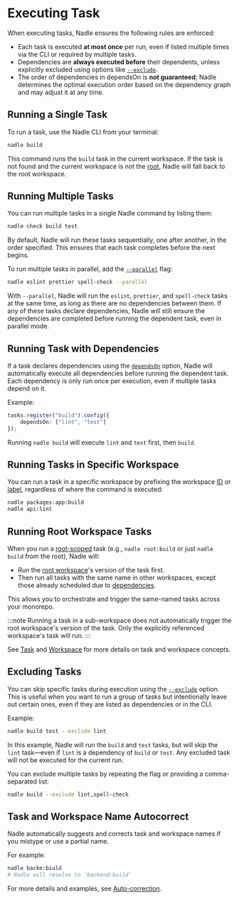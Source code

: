 # Executing Task

When executing tasks, Nadle ensures the following rules are enforced:

- Each task is executed **at most once** per run, even if listed multiple times via the CLI or required by multiple tasks.
- Dependencies are **always executed before** their dependents, unless explicitly excluded using options like [`--exclude`](../config-reference.md#--exclude).
- The order of dependencies in dependsOn is **not guaranteed**; Nadle determines the optimal execution order based on the dependency graph and may adjust it at any time.

## Running a Single Task

To run a task, use the Nadle CLI from your terminal:

```sh
nadle build
```

This command runs the `build` task in the current workspace.
If the task is not found and the current workspace is not the [root](../concepts/workspace.md#root-workspace), Nadle will fall back to the root workspace.

## Running Multiple Tasks

You can run multiple tasks in a single Nadle command by listing them:

```sh
nadle check build test
```

By default, Nadle will run these tasks sequentially, one after another, in the order specified. This ensures that each task completes before the next begins.

To run multiple tasks in parallel, add the [`--parallel`](../config-reference.md#--parallel) flag:

```sh
nadle eslint prettier spell-check --parallel
```

With `--parallel`, Nadle will run the `eslint`, `prettier`, and `spell-check` tasks at the same time,
as long as there are no dependencies between them. If any of these tasks declare dependencies,
Nadle will still ensure the dependencies are completed before running the dependent task, even in parallel mode.

## Running Task with Dependencies

If a task declares dependencies using the [`dependsOn`](./configuring-task.md#dependson) option,
Nadle will automatically execute all dependencies before running the dependent task.
Each dependency is only run once per execution, even if multiple tasks depend on it.

Example:

```ts
tasks.register("build").config({
	dependsOn: ["lint", "test"]
});
```

Running `nadle build` will execute `lint` and `test` first, then `build`.

## Running Tasks in Specific Workspace

You can run a task in a specific workspace by prefixing the workspace [ID](../concepts/workspace.md#identifier)
or [label](../concepts/workspace.md#labels-and-aliases), regardless of where the command is executed:

```sh
nadle packages:app:build
nadle api:lint
```

## Running Root Workspace Tasks

When you run a [root-scoped](../concepts/task.md#scope) task (e.g., `nadle root:build` or just `nadle build` from the root), Nadle will:

- Run the [root workspace](../concepts/workspace.md#root-workspace)'s version of the task first.
- Then run all tasks with the same name in other workspaces, except those already scheduled due to [dependencies](../concepts/task.md#dependency-and-dependent).

This allows you to orchestrate and trigger the same-named tasks across your monorepo.

:::note
Running a task in a sub-workspace does not automatically trigger the root workspace's version of the task. Only the explicitly referenced workspace's task will run.
:::

See [Task](../concepts/task.md) and [Workspace](../concepts/workspace.md) for more details on task and workspace concepts.

## Excluding Tasks

You can skip specific tasks during execution using the [`--exclude`](../config-reference.md#--exclude) option.
This is useful when you want to run a group of tasks but intentionally leave out certain ones, even if they are listed as dependencies or in the CLI.

Example:

```sh
nadle build test --exclude lint
```

In this example, Nadle will run the `build` and `test` tasks, but will skip the `lint` task—even if `lint` is a dependency of `build` or `test`. Any excluded task will not be executed for the current run.

You can exclude multiple tasks by repeating the flag or providing a comma-separated list:

```sh
nadle build --exclude lint,spell-check
```

## Task and Workspace Name Autocorrect

Nadle automatically suggests and corrects task and workspace names if you mistype or use a partial name.

For example:

```sh
nadle backe:biuld
# Nadle will resolve to 'backend:build'
```

For more details and examples, see [Auto-correction](../getting-started/features/auto-correction.md).
